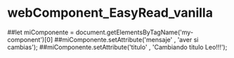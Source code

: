 # webComponent_EasyRead_vanilla

##let miComponente = document.getElementsByTagName('my-component')[0]
##miComponente.setAttribute('mensaje' , 'aver si cambias');
##miComponente.setAttribute('titulo' , 'Cambiando titulo Leo!!!');
